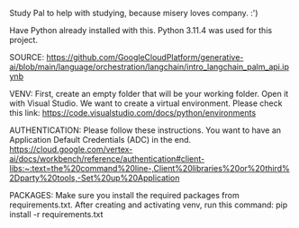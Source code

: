 Study Pal to help with studying, because misery loves company. :')

Have Python already installed with this. Python 3.11.4 was used for this project.

SOURCE:
https://github.com/GoogleCloudPlatform/generative-ai/blob/main/language/orchestration/langchain/intro_langchain_palm_api.ipynb

VENV:
First, create an empty folder that will be your working folder. Open it with Visual Studio.
We want to create a virtual environment. Please check this link:
https://code.visualstudio.com/docs/python/environments 


AUTHENTICATION:
Please follow these instructions. You want to have an Application Default Credentials (ADC) in the end.
https://cloud.google.com/vertex-ai/docs/workbench/reference/authentication#client-libs:~:text=the%20command%20line-,Client%20libraries%20or%20third%2Dparty%20tools,-Set%20up%20Application

PACKAGES:
Make sure you install the required packages from requirements.txt.
After creating and activating venv, run this command:  pip install -r requirements.txt 